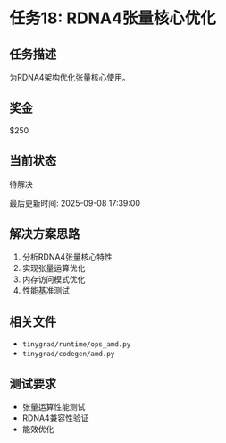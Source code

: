 # 任务18: RDNA4张量核心优化

## 任务描述
为RDNA4架构优化张量核心使用。

## 奖金
$250

## 当前状态
待解决

最后更新时间: 2025-09-08 17:39:00

## 解决方案思路
1. 分析RDNA4张量核心特性
2. 实现张量运算优化
3. 内存访问模式优化
4. 性能基准测试

## 相关文件
- `tinygrad/runtime/ops_amd.py`
- `tinygrad/codegen/amd.py`

## 测试要求
- 张量运算性能测试
- RDNA4兼容性验证
- 能效优化
